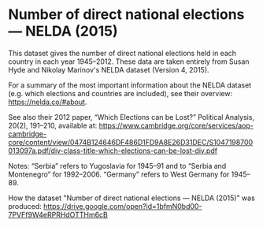 # Number of direct national elections — NELDA (2015)

This dataset gives the number of direct national elections held in each country in each year 1945–2012. These data are taken entirely from Susan Hyde and Nikolay Marinov's NELDA dataset (Version 4, 2015).

For a summary of the most important information about the NELDA dataset (e.g. which elections and countries are included), see their overview: https://nelda.co/#about. 

See also their 2012 paper, “Which Elections can be Lost?” Political Analysis, 20(2), 191–210, available at: https://www.cambridge.org/core/services/aop-cambridge-core/content/view/0474B124646DF486D1FD9A8E26D31DEC/S1047198700013097a.pdf/div-class-title-which-elections-can-be-lost-div.pdf

Notes: “Serbia” refers to Yugoslavia for 1945–91 and to “Serbia and Montenegro” for 1992–2006. “Germany” refers to West Germany for 1945–89.

How the dataset "Number of direct national elections — NELDA (2015)" was produced: https://drive.google.com/open?id=1bfmN0bd00-7PVFf9W4eRPRHdOTTHm6cB